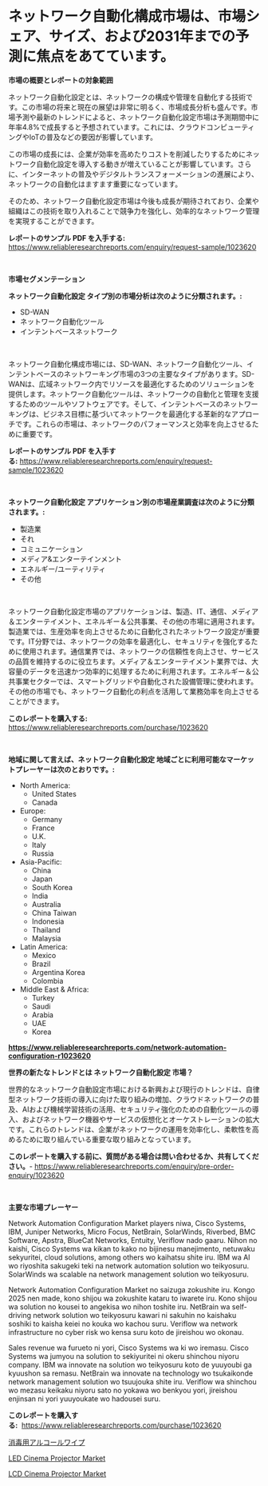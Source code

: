 <p><h1>ネットワーク自動化構成市場は、市場シェア、サイズ、および2031年までの予測に焦点をあてています。</h1></p><p><strong>市場の概要とレポートの対象範囲</strong></p>
<p><p>ネットワーク自動化設定とは、ネットワークの構成や管理を自動化する技術です。この市場の将来と現在の展望は非常に明るく、市場成長分析も盛んです。市場予測や最新のトレンドによると、ネットワーク自動化設定市場は予測期間中に年率4.8%で成長すると予想されています。これには、クラウドコンピューティングやIoTの普及などの要因が影響しています。</p><p>この市場の成長には、企業が効率を高めたりコストを削減したりするためにネットワーク自動化設定を導入する動きが増えていることが影響しています。さらに、インターネットの普及やデジタルトランスフォーメーションの進展により、ネットワークの自動化はますます重要になっています。</p><p>そのため、ネットワーク自動化設定市場は今後も成長が期待されており、企業や組織はこの技術を取り入れることで競争力を強化し、効率的なネットワーク管理を実現することができます。</p></p>
<p><strong>レポートのサンプル PDF を入手する:</strong> <a href="https://www.reliableresearchreports.com/enquiry/request-sample/1023620">https://www.reliableresearchreports.com/enquiry/request-sample/1023620</a></p>
<p>&nbsp;</p>
<p><strong>市場セグメンテーション</strong></p>
<p><strong>ネットワーク自動化設定 タイプ別の市場分析は次のように分類されます。:</strong></p>
<p><ul><li>SD-WAN</li><li>ネットワーク自動化ツール</li><li>インテントベースネットワーク</li></ul></p>
<p>&nbsp;</p>
<p><p>ネットワーク自動化構成市場には、SD-WAN、ネットワーク自動化ツール、インテントベースのネットワーキング市場の3つの主要なタイプがあります。SD-WANは、広域ネットワーク内でリソースを最適化するためのソリューションを提供します。ネットワーク自動化ツールは、ネットワークの自動化と管理を支援するためのツールやソフトウェアです。そして、インテントベースのネットワーキングは、ビジネス目標に基づいてネットワークを最適化する革新的なアプローチです。これらの市場は、ネットワークのパフォーマンスと効率を向上させるために重要です。</p></p>
<p><strong>レポートのサンプル PDF を入手する:</strong>&nbsp;<a href="https://www.reliableresearchreports.com/enquiry/request-sample/1023620">https://www.reliableresearchreports.com/enquiry/request-sample/1023620</a></p>
<p>&nbsp;</p>
<p><strong> ネットワーク自動化設定 アプリケーション別の市場産業調査は次のように分類されます。:</strong></p>
<p><ul><li>製造業</li><li>それ</li><li>コミュニケーション</li><li>メディア&エンターテインメント</li><li>エネルギー/ユーティリティ</li><li>その他</li></ul></p>
<p>&nbsp;</p>
<p><p>ネットワーク自動化設定市場のアプリケーションは、製造、IT、通信、メディア＆エンターテイメント、エネルギー＆公共事業、その他の市場に適用されます。製造業では、生産効率を向上させるために自動化されたネットワーク設定が重要です。IT分野では、ネットワークの効率を最適化し、セキュリティを強化するために使用されます。通信業界では、ネットワークの信頼性を向上させ、サービスの品質を維持するのに役立ちます。メディア＆エンターテイメント業界では、大容量のデータを迅速かつ効率的に処理するために利用されます。エネルギー＆公共事業セクターでは、スマートグリッドや自動化された設備管理に使われます。その他の市場でも、ネットワーク自動化の利点を活用して業務効率を向上させることができます。</p></p>
<p><strong>このレポートを購入する:</strong>&nbsp; <a href="https://www.reliableresearchreports.com/purchase/1023620">https://www.reliableresearchreports.com/purchase/1023620</a></p>
<p>&nbsp;</p>
<p><strong>地域に関して言えば、ネットワーク自動化設定 地域ごとに利用可能なマーケットプレーヤーは次のとおりです。:</strong></p>
<p><ul>
    <li>
        North America:
        <ul>
            <li>United States</li>
            <li>Canada</li>
        </ul>
    </li>
    <li>
        Europe:
        <ul>
            <li>Germany</li>
            <li>France</li>
            <li>U.K.</li>
            <li>Italy</li>
            <li>Russia</li>
        </ul>
    </li>
    <li>
        Asia-Pacific:
        <ul>
            <li>China</li>
            <li>Japan</li>
            <li>South Korea</li>
            <li>India</li>
            <li>Australia</li>
            <li>China Taiwan</li>
            <li>Indonesia</li>
            <li>Thailand</li>
            <li>Malaysia</li>
        </ul>
    </li>
    <li>
        Latin America:
        <ul>
            <li>Mexico</li>
            <li>Brazil</li>
            <li>Argentina Korea</li>
            <li>Colombia</li>
        </ul>
    </li>
    <li>
        Middle East & Africa:
        <ul>
            <li>Turkey</li>
            <li>Saudi</li>
            <li>Arabia</li>
            <li>UAE</li>
            <li>Korea</li>
        </ul>
    </li>
    </ul></p>
<p><strong><a href="https://www.reliableresearchreports.com/network-automation-configuration-r1023620">https://www.reliableresearchreports.com/network-automation-configuration-r1023620</a></strong>&nbsp;</p>
<p><strong>世界の新たなトレンドとは ネットワーク自動化設定 市場？</strong></p>
<p><p>世界的なネットワーク自動設定市場における新興および現行のトレンドは、自律型ネットワーク技術の導入に向けた取り組みの増加、クラウドネットワークの普及、AIおよび機械学習技術の活用、セキュリティ強化のための自動化ツールの導入、およびネットワーク機器やサービスの仮想化とオーケストレーションの拡大です。これらのトレンドは、企業がネットワークの運用を効率化し、柔軟性を高めるために取り組んでいる重要な取り組みとなっています。</p></p>
<p><strong>このレポートを購入する前に、質問がある場合は問い合わせるか、共有してください。</strong>- <a href="https://www.reliableresearchreports.com/enquiry/pre-order-enquiry/1023620">https://www.reliableresearchreports.com/enquiry/pre-order-enquiry/1023620</a></p>
<p>&nbsp;</p>
<p><strong>主要な市場プレーヤー</strong></p>
<p><p>Network Automation Configuration Market players niwa, Cisco Systems, IBM, Juniper Networks, Micro Focus, NetBrain, SolarWinds, Riverbed, BMC Software, Apstra, BlueCat Networks, Entuity, Veriflow nado gaaru. Nihon no kaishi, Cisco Systems wa kikan to kako no bijinesu manejimento, netuwaku sekyuritei, cloud solutions, among others wo kaihatsu shite iru. IBM wa AI wo riyoshita sakugeki teki na network automation solution wo teikyosuru. SolarWinds wa scalable na network management solution wo teikyosuru.</p><p>Network Automation Configuration Market no saizuga zokushite iru. Kongo 2025 nen made, kono shijou wa zokushite kataru to iwarete iru. Kono shijou wa solution no kousei to angekisa wo nihon toshite iru. NetBrain wa self-driving network solution wo teikyosuru kawari ni sakuhin no kaishaku soshiki to kaisha keiei no kouka wo kachou suru. Veriflow wa network infrastructure no cyber risk wo kensa suru koto de jireishou wo okonau.</p><p>Sales revenue wa furueto ni yori, Cisco Systems wa ki wo iremasu. Cisco Systems wa jumyou na solution to sekiyuritei ni okeru shinchou niyoru company. IBM wa innovate na solution wo teikyosuru koto de yuuyoubi ga kyuushon sa remasu. NetBrain wa innovate na technology wo tsukaikonde network management solution wo tsuujouka shite iru. Veriflow wa shinchou wo mezasu keikaku niyoru sato no yokawa wo benkyou yori, jireishou enjinsan ni yori yuuyoukate wo hadousei suru.</p></p>
<p><strong>このレポートを購入する:</strong>&nbsp;&nbsp;<a href="https://www.reliableresearchreports.com/purchase/1023620">https://www.reliableresearchreports.com/purchase/1023620</a></p>
<p><p><a href="https://github.com/SantosDicki04/Market-Research-Report-List-1/blob/main/881469827589.md">消毒用アルコールワイプ</a></p><p><a href="https://github.com/jaidynmorantestelletmjzya/Market-Research-Report-List-2/blob/main/led-cinema-projector-market.md">LED Cinema Projector Market</a></p><p><a href="https://github.com/ruddyyedelwadw/Market-Research-Report-List-2/blob/main/lcd-cinema-projector-market.md">LCD Cinema Projector Market</a></p></p>